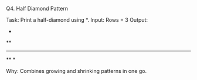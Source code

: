 Q4. Half Diamond Pattern

Task: Print a half-diamond using *.
Input: Rows = 3
Output:

*
**
***
**
*

Why: Combines growing and shrinking patterns in one go.